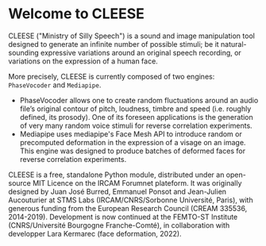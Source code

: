 # Welcome to CLEESE

CLEESE ("Ministry of Silly Speech") is a sound and image manipulation tool designed to generate an infinite number of possible stimuli; be it natural-sounding expressive variations around an original speech recording, or variations on the expression of a human face.

More precisely, CLEESE is currently composed of two engines: `PhaseVocoder` and `Mediapipe`.

* PhaseVocoder allows one to create random fluctuations around an audio file’s original contour of pitch, loudness, timbre and speed (i.e. roughly defined, its prosody). One of its foreseen applications is the generation of very many random voice stimuli for reverse correlation experiments.
* Mediapipe uses mediapipe's Face Mesh API to introduce random or precomputed deformation in the expression of a visage on an image. This engine was designed to produce batches of deformed faces for reverse correlation experiments.

CLEESE is a free, standalone Python module, distributed under an open-source MIT Licence on the IRCAM Forumnet plateform. It was originally designed by Juan José Burred, Emmanuel Ponsot and Jean-Julien Aucouturier at STMS Labs (IRCAM/CNRS/Sorbonne Université, Paris), with generous funding from the European Research Council (CREAM 335536, 2014-2019). Development is now continued at the FEMTO-ST Institute (CNRS/Université Bourgogne Franche-Comté), in collaboration with developper Lara Kermarec (face deformation, 2022). 
